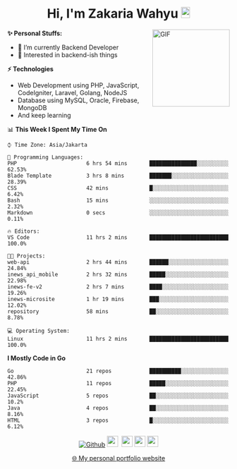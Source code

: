 <h1 align="center">Hi, I'm Zakaria Wahyu <img src="https://github.com/TheDudeThatCode/TheDudeThatCode/blob/master/Assets/Hi.gif" width="20px" height="25px"></h1>

<img align="right" alt="GIF" height="175px" src="https://www.nayakapratama.co.id/wp-content/uploads/2019/07/Website-Maintenance.gif" />

**✨ Personal Stuffs:**
- 🔭 I’m currently Backend Developer
- 🌱 Interested in backend-ish things

**⚡ Technologies**
- Web Development using PHP, JavaScript, CodeIgniter, Laravel, Golang, NodeJS
- Database using MySQL, Oracle, Firebase, MongoDB
- And keep learning

<!--START_SECTION:waka-->
📊 **This Week I Spent My Time On** 

```text
⌚︎ Time Zone: Asia/Jakarta

💬 Programming Languages: 
PHP                      6 hrs 54 mins       ███████████████░░░░░░░░░░   62.53% 
Blade Template           3 hrs 8 mins        ███████░░░░░░░░░░░░░░░░░░   28.39% 
CSS                      42 mins             █░░░░░░░░░░░░░░░░░░░░░░░░   6.42% 
Bash                     15 mins             ░░░░░░░░░░░░░░░░░░░░░░░░░   2.32% 
Markdown                 0 secs              ░░░░░░░░░░░░░░░░░░░░░░░░░   0.11%

🔥 Editors: 
VS Code                  11 hrs 2 mins       █████████████████████████   100.0%

🐱‍💻 Projects: 
web-api                  2 hrs 44 mins       ██████░░░░░░░░░░░░░░░░░░░   24.84% 
inews_api_mobile         2 hrs 32 mins       █████░░░░░░░░░░░░░░░░░░░░   22.98% 
inews-fe-v2              2 hrs 7 mins        ████░░░░░░░░░░░░░░░░░░░░░   19.26% 
inews-microsite          1 hr 19 mins        ███░░░░░░░░░░░░░░░░░░░░░░   12.02% 
repository               58 mins             ██░░░░░░░░░░░░░░░░░░░░░░░   8.78%

💻 Operating System: 
Linux                    11 hrs 2 mins       █████████████████████████   100.0%

```

**I Mostly Code in Go** 

```text
Go                       21 repos            ██████████░░░░░░░░░░░░░░░   42.86% 
PHP                      11 repos            █████░░░░░░░░░░░░░░░░░░░░   22.45% 
JavaScript               5 repos             ██░░░░░░░░░░░░░░░░░░░░░░░   10.2% 
Java                     4 repos             ██░░░░░░░░░░░░░░░░░░░░░░░   8.16% 
HTML                     3 repos             █░░░░░░░░░░░░░░░░░░░░░░░░   6.12%

```



<!--END_SECTION:waka-->

<p align="center">
<a href="https://github.com/zakariawahyu" target="_blank"><img alt="Github" src="https://img.shields.io/badge/GitHub-%2312100E.svg?&style=for-the-badge&logo=Github&logoColor=white" /></a>
<a href="https://www.twitter.com/_zakariawahyu"><img src="https://img.shields.io/badge/twitter-%231DA1F2.svg?&style=for-the-badge&logo=twitter&logoColor=white" height=25></a> 
<a href="https://www.linkedin.com/in/zakariawahyu"><img src="https://img.shields.io/badge/linkedin-%230077B5.svg?&style=for-the-badge&logo=linkedin&logoColor=white" height=25></a> 
<a href="https://www.instagram.com/_zakariawahyu"><img src="https://img.shields.io/badge/instagram-%23E4405F.svg?&style=for-the-badge&logo=instagram&logoColor=white" height=25></a>
<a href="https://medium.com/@zakariawahyu"><img src="https://img.shields.io/badge/Medium-12100E?style=for-the-badge&logo=medium&logoColor=white" height=25></a>
</p>
<p align="center"><a href="https://www.zakariawahyu.com" target="_blank">🌐 My personal portfolio website</a></p>
